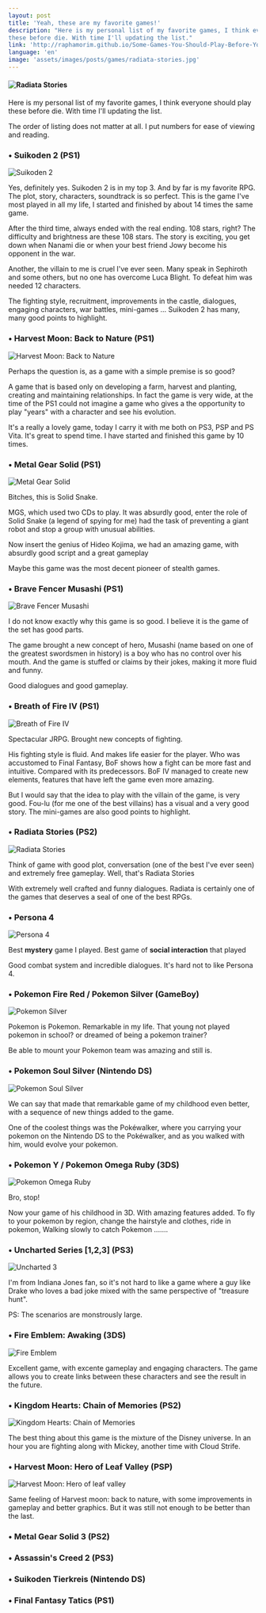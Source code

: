 ```yaml
---
layout: post
title: 'Yeah, these are my favorite games!'
description: "Here is my personal list of my favorite games, I think everyone should play
these before die. With time I'll updating the list."
link: 'http://raphamorim.github.io/Some-Games-You-Should-Play-Before-You-Die '
language: 'en'
image: 'assets/images/posts/games/radiata-stories.jpg'
---
```


#### <img src="/assets/images/posts/games/radiata-stories.jpg" alt="Radiata Stories" />

Here is my personal list of my favorite games, I think everyone should play
these before die. With time I'll updating the list.

<!-- more -->

The order of listing does not matter at all. I put numbers for ease of viewing
and reading.

### • Suikoden 2 (PS1)

![Suikoden 2](/assets/images/posts/games/suikoden.jpg)

Yes, definitely yes. Suikoden 2 is in my top 3. And by far is my favorite RPG. The plot, story, characters, soundtrack is so perfect. This is the game I've most played in all my life, I started and finished by about 14 times the same game.

After the third time, always ended with the real ending. 108 stars, right? The difficulty and brightness are these 108 stars. The story is exciting, you get down when Nanami die or when your best friend Jowy become his opponent in the war.

Another, the villain to me is cruel I've ever seen. Many speak in Sephiroth and some others, but no one has overcome Luca Blight. To defeat him was needed 12 characters.

The fighting style, recruitment, improvements in the castle, dialogues, engaging characters, war battles, mini-games ... Suikoden 2 has many, many good points to highlight.

### • Harvest Moon: Back to Nature (PS1)

![Harvest Moon: Back to Nature](/assets/images/posts/games/hm-back-to-nature.jpg)

Perhaps the question is, as a game with a simple premise is so good?

A game that is based only on developing a farm, harvest and planting, creating and maintaining relationships. In fact the game is very wide, at the time of the PS1 could not imagine a game who gives a the opportunity to play "years" with a character and see his evolution.

It's a really a lovely game, today I carry it with me both on PS3, PSP and PS Vita. It's great to spend time. I have started and finished this game by 10 times.

### •  Metal Gear Solid (PS1)

![Metal Gear Solid](/assets/images/posts/games/mgs.jpg)

Bitches, this is Solid Snake.

MGS, which used two CDs to play. It was absurdly good, enter the role of Solid Snake (a legend of spying for me) had the task of preventing a giant robot and stop a group with unusual abilities.

Now insert the genius of Hideo Kojima, we had an amazing game, with absurdly good script and a great gameplay

Maybe this game was the most decent pioneer of stealth games.

### • Brave Fencer Musashi (PS1)

![Brave Fencer Musashi](/assets/images/posts/games/brave-fencer-musashi.jpg)

I do not know exactly why this game is so good. I believe it is the game of the set has good parts.

The game brought a new concept of hero, Musashi (name based on one of the greatest swordsmen in history) is a boy who has no control over his mouth. And the game is stuffed or claims by their jokes, making it more fluid and funny.

Good dialogues and good gameplay.

### • Breath of Fire IV (PS1)

![Breath of Fire IV](/assets/images/posts/games/Breath-of-Fire-IV.jpg)

Spectacular JRPG. Brought new concepts of fighting.

His fighting style is fluid. And makes life easier for the player. Who was accustomed to Final Fantasy, BoF shows how a fight can be more fast and intuitive. Compared with its predecessors. BoF IV managed to create new elements, features that have left the game even more amazing.

But I would say that the idea to play with the villain of the game, is very good. Fou-lu (for me one of the best villains) has a visual and a very good story. The mini-games are also good points to highlight.

### • Radiata Stories (PS2)

![Radiata Stories](/assets/images/posts/games/radiata-stories.jpg)

Think of game with good plot, conversation (one of the best I've ever seen) and extremely free gameplay. Well, that's Radiata Stories

With extremely well crafted and funny dialogues. Radiata is certainly one of the games that deserves a seal of one of the best RPGs.

### • Persona 4

![Persona 4](/assets/images/posts/games/persona-4.jpg)

Best **mystery** game I played. Best game of **social interaction** that played

Good combat system and incredible dialogues. It's hard not to like Persona 4.

### • Pokemon Fire Red / Pokemon Silver (GameBoy)

![Pokemon Silver](/assets/images/posts/games/pokemon-silver.jpg)

Pokemon is Pokemon. Remarkable in my life. That young not played pokemon in school? or dreamed of being a pokemon trainer?

Be able to mount your Pokemon team was amazing and still is.

### • Pokemon Soul Silver (Nintendo DS)

![Pokemon Soul Silver](/assets/images/posts/games/pokemon-soul-silver.jpg)

We can say that made that remarkable game of my childhood even better, with a sequence of new things added to the game.

One of the coolest things was the Pokéwalker, where you carrying your pokemon on the Nintendo DS to the Pokéwalker, and as you walked with him, would evolve your pokemon.

### • Pokemon Y / Pokemon Omega Ruby (3DS)

![Pokemon Omega Ruby](/assets/images/posts/games/pokemon-omega-ruby.jpg)

Bro, stop!

Now your game of his childhood in 3D. With amazing features added. To fly to your pokemon by region, change the hairstyle and clothes, ride in pokemon, Walking slowly to catch Pokemon .......

### • Uncharted Series [1,2,3] (PS3)

![Uncharted 3](/assets/images/posts/games/uncharted-3.jpg)

I'm from Indiana Jones fan, so it's not hard to like a game where a guy like Drake who loves a bad joke mixed with the same perspective of "treasure hunt".

PS: The scenarios are monstrously large.

### • Fire Emblem: Awaking (3DS)

![Fire Emblem](/assets/images/posts/games/fire_emblem_awaking.jpg)

Excellent game, with excente gameplay and engaging characters. The game allows
you to create links between these characters and see the result in the future.

### • Kingdom Hearts: Chain of Memories (PS2)

![Kingdom Hearts: Chain of
Memories](/assets/images/posts/games/kingdom_hearts_chains.jpg)

The best thing about this game is the mixture of the Disney universe. In an hour
you are fighting along with Mickey, another time with Cloud Strife.

### • Harvest Moon: Hero of Leaf Valley (PSP)

![Harvest Moon: Hero of leaf
valley](/assets/images/posts/games/harvest_moon_hero_of_leaf_valley.jpg)

Same feeling of Harvest moon: back to nature, with some improvements in gameplay
and better graphics. But it was still not enough to be better than the last.

### • Metal Gear Solid 3 (PS2)

### • Assassin's Creed 2 (PS3)

### • Suikoden Tierkreis (Nintendo DS)

### • Final Fantasy Tatics (PS1)

